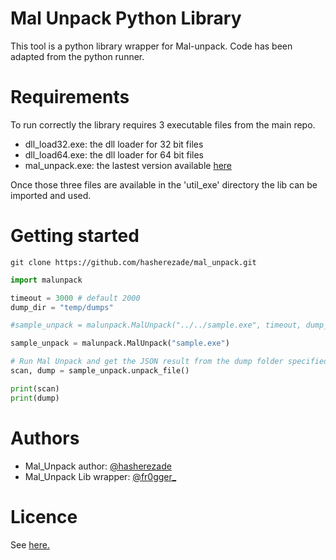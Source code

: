 # Mal Unpack Python Library

This tool is a python library wrapper for Mal-unpack. Code has been adapted from the python runner.

# Requirements

To run correctly the library requires 3 executable files from the main repo. 
- dll_load32.exe: the dll loader for 32 bit files
- dll_load64.exe: the dll loader for 64 bit files
- mal_unpack.exe: the lastest version available [here](https://github.com/hasherezade/mal_unpack/releases)

Once those three files are available in the 'util_exe' directory the lib can be imported and used.

# Getting started

`git clone https://github.com/hasherezade/mal_unpack.git`

```python
import malunpack

timeout = 3000 # default 2000
dump_dir = "temp/dumps"

#sample_unpack = malunpack.MalUnpack("../../sample.exe", timeout, dump_dir)

sample_unpack = malunpack.MalUnpack("sample.exe")

# Run Mal Unpack and get the JSON result from the dump folder specified
scan, dump = sample_unpack.unpack_file()

print(scan)
print(dump)
```

# Authors

- Mal_Unpack author: [@hasherezade](https://twitter.com/hasherezade)
- Mal_Unpack Lib wrapper: [@fr0gger_](https://twitter.com/fr0gger_)

# Licence

See [here.](https://github.com/hasherezade/mal_unpack/blob/master/LICENSE)